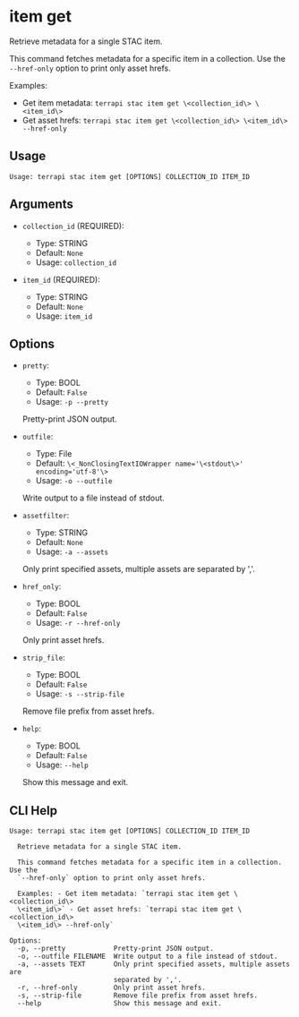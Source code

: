 
# item get

Retrieve metadata for a single STAC item.

This command fetches metadata for a specific item in a collection. Use the `--href-only` option to print only asset hrefs.

Examples:
- Get item metadata: `terrapi stac item get \<collection_id\> \<item_id\>`
- Get asset hrefs: `terrapi stac item get \<collection_id\> \<item_id\> --href-only`


## Usage

```
Usage: terrapi stac item get [OPTIONS] COLLECTION_ID ITEM_ID
```

## Arguments

* `collection_id` (REQUIRED):
    * Type: STRING
    * Default: `None`
    * Usage: `collection_id`


* `item_id` (REQUIRED):
    * Type: STRING
    * Default: `None`
    * Usage: `item_id`


## Options

* `pretty`:
    * Type: BOOL
    * Default: `False`
    * Usage: `-p
--pretty`

    Pretty-print JSON output.



* `outfile`:
    * Type: File
    * Default: `\<_NonClosingTextIOWrapper name='\<stdout\>' encoding='utf-8'\>`
    * Usage: `-o
--outfile`

    Write output to a file instead of stdout.



* `assetfilter`:
    * Type: STRING
    * Default: `None`
    * Usage: `-a
--assets`

    Only print specified assets, multiple assets are separated by ','.



* `href_only`:
    * Type: BOOL
    * Default: `False`
    * Usage: `-r
--href-only`

    Only print asset hrefs.



* `strip_file`:
    * Type: BOOL
    * Default: `False`
    * Usage: `-s
--strip-file`

    Remove file prefix from asset hrefs.



* `help`:
    * Type: BOOL
    * Default: `False`
    * Usage: `--help`

    Show this message and exit.



## CLI Help

```
Usage: terrapi stac item get [OPTIONS] COLLECTION_ID ITEM_ID

  Retrieve metadata for a single STAC item.

  This command fetches metadata for a specific item in a collection. Use the
  `--href-only` option to print only asset hrefs.

  Examples: - Get item metadata: `terrapi stac item get \<collection_id\>
  \<item_id\>` - Get asset hrefs: `terrapi stac item get \<collection_id\>
  \<item_id\> --href-only`

Options:
  -p, --pretty            Pretty-print JSON output.
  -o, --outfile FILENAME  Write output to a file instead of stdout.
  -a, --assets TEXT       Only print specified assets, multiple assets are
                          separated by ','.
  -r, --href-only         Only print asset hrefs.
  -s, --strip-file        Remove file prefix from asset hrefs.
  --help                  Show this message and exit.
```

